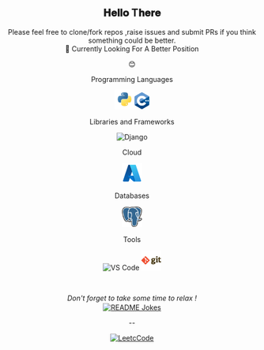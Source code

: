 <div align="center">
<h2> 𝐇𝐞𝐥𝐥𝐨 T𝐡𝐞𝐫𝐞 </h2>
</div>

<div align="center">
Please feel free to clone/fork repos ,raise issues and submit PRs if you think something could be better. <br>
🌱 Currently Looking For A Better Position 

😊

</div>
<div align="center">

Programming Languages

<img title="Python" alt="Python" width="40px" style="margin-top:-2px;"  src="https://raw.githubusercontent.com/github/explore/master/topics/python/python.png" /><img title="C++" alt="C" width="30px" src="https://github.com/Helmi09/website/blob/main/c.png">


Libraries and Frameworks


<img title="Django" alt="Django" width="80px" src="https://static.djangoproject.com/img/logos/django-logo-negative.png"><br>

Cloud

<img title="Azure" alt="Azure" width="40px" src="https://raw.githubusercontent.com/github/explore/master/topics/azure/azure.png">


Databases

<img title="PostGreSQL" alt="PostGreSQL" width="40px" src="https://github.com/Helmi09/website/blob/main/pos.png"> <br>


Tools

<img title="VS Code" alt="VS Code" width="40px" src="https://img.icons8.com/fluent/48/000000/visual-studio-code-2019.png">    <img title="git" alt="git" width="40px" src="https://raw.githubusercontent.com/github/explore/master/topics/git/git.png">

<br>
</div>


<div align="center">


<i> Don't forget to take some time to relax  !  </i><br>
<a  href="https://readme-jokes.vercel.app"><img align="center" src="https://readme-jokes.vercel.app/api" alt="README Jokes"></a>

--
<br>




  <a href="https://leetcode.com/HelmiDev/" target="_blank"><img src="https://img.shields.io/badge/LeetCode-%23F89F1B.svg?&style=flat-square&logo=CPto&logoColor=black" alt="LeetcCode"></a>
</div>

